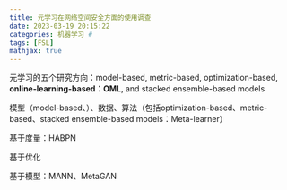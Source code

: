 ```yaml
---
title: 元学习在网络空间安全方面的使用调查
date: 2023-03-19 20:15:22
categories: 机器学习 #
tags: [FSL]
mathjax: true
---
```


元学习的五个研究方向：model-based, metric-based, optimization-based, **online-learning-based：OML**, and stacked ensemble-based models

模型（model-based、）、数据、算法（包括optimization-based、metric-based、stacked ensemble-based models：Meta-learner）



基于度量：HABPN

基于优化

基于模型：MANN、MetaGAN

